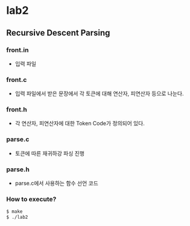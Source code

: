 # lab2
## Recursive Descent Parsing
### front.in 
- 입력 파일

### front.c
- 입력 파일에서 받은 문장에서 각 토큰에 대해 연산자, 피연산자 등으로 나눈다.

### front.h
- 각 연산자, 피연산자에 대한 Token Code가 정의되어 있다.

### parse.c
- 토큰에 따른 재귀하강 파싱 진행

### parse.h
- parse.c에서 사용하는 함수 선언 코드

### How to execute?
```bash
$ make
$ ./lab2
```
